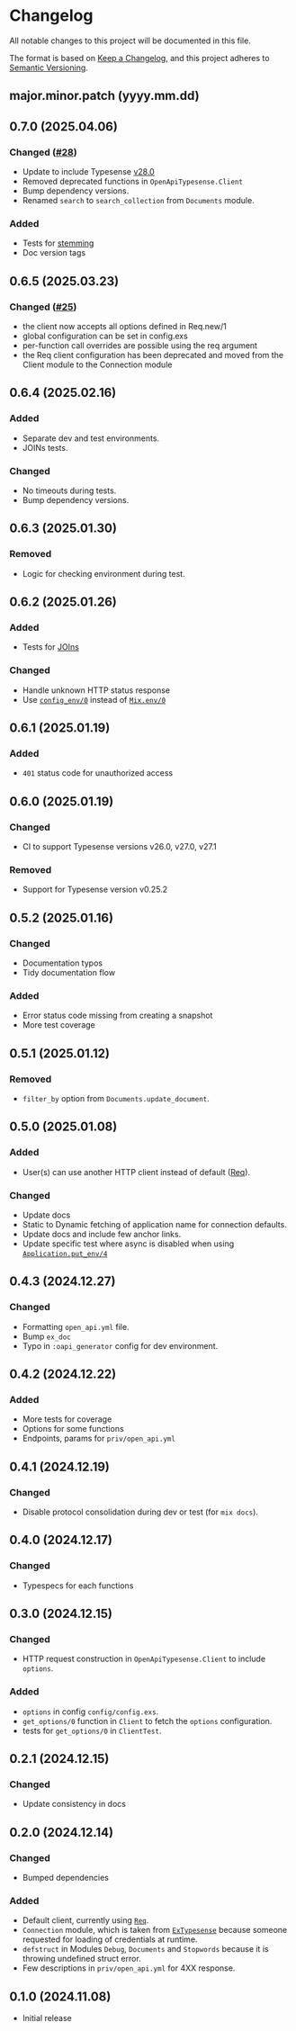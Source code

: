 # Changelog

All notable changes to this project will be documented in this file.

The format is based on [Keep a Changelog](https://keepachangelog.com/en/1.0.0/),
and this project adheres to [Semantic Versioning](https://semver.org/spec/v2.0.0.html).

## major.minor.patch (yyyy.mm.dd)

## 0.7.0 (2025.04.06)

### Changed ([#28](https://github.com/jaeyson/open_api_typesense/pull/28))

* Update to include Typesense [v28.0](https://typesense.org/docs/28.0/api)
* Removed deprecated functions in `OpenApiTypesense.Client`
* Bump dependency versions.
* Renamed `search` to `search_collection` from `Documents` module.

### Added

* Tests for [stemming](https://typesense.org/docs/28.0/api/stemming.html)
* Doc version tags

## 0.6.5 (2025.03.23)

### Changed ([#25](https://github.com/jaeyson/open_api_typesense/pull/25))

* the client now accepts all options defined in Req.new/1
* global configuration can be set in config.exs
* per-function call overrides are possible using the req argument
* the Req client configuration has been deprecated and moved from the Client module to the Connection module

## 0.6.4 (2025.02.16)

### Added

* Separate dev and test environments.
* JOINs tests.

### Changed

* No timeouts during tests.
* Bump dependency versions.

## 0.6.3 (2025.01.30)

### Removed

* Logic for checking environment during test.

## 0.6.2 (2025.01.26)

### Added

* Tests for [JOIns](https://typesense.org/docs/latest/api/joins.html)

### Changed

* Handle unknown HTTP status response
* Use [`config_env/0`](https://hexdocs.pm/elixir/Config.html#config_env/0) instead of [`Mix.env/0`](https://hexdocs.pm/mix/Mix.html#env/0)

## 0.6.1 (2025.01.19)

### Added

* `401` status code for unauthorized access

## 0.6.0 (2025.01.19)

### Changed

* CI to support Typesense versions v26.0, v27.0, v27.1

### Removed

* Support for Typesense version v0.25.2

## 0.5.2 (2025.01.16)

### Changed

* Documentation typos
* Tidy documentation flow

### Added

* Error status code missing from creating a snapshot
* More test coverage

## 0.5.1 (2025.01.12)

### Removed

* `filter_by` option from `Documents.update_document`.

## 0.5.0 (2025.01.08)

### Added

* User(s) can use another HTTP client instead of default ([Req](https://hexdocs.pm/req)).

### Changed

* Update docs
* Static to Dynamic fetching of application name for connection defaults.
* Update docs and include few anchor links.
* Update specific test where async is disabled when using [`Application.put_env/4`](https://elixirforum.com/t/using-application-get-env-application-put-env-in-exunit-tests/8019/2)

## 0.4.3 (2024.12.27)

### Changed

* Formatting `open_api.yml` file.
* Bump `ex_doc`
* Typo in `:oapi_generator` config for dev environment.

## 0.4.2 (2024.12.22)

### Added

* More tests for coverage
* Options for some functions
* Endpoints, params for `priv/open_api.yml`

## 0.4.1 (2024.12.19)

### Changed

* Disable protocol consolidation during dev or test (for `mix docs`).

## 0.4.0 (2024.12.17)

### Changed

* Typespecs for each functions

## 0.3.0 (2024.12.15)

### Changed

* HTTP request construction in `OpenApiTypesense.Client` to include `options`.

### Added

* `options` in config `config/config.exs`.
* `get_options/0` function in `Client` to fetch the `options` configuration.
* tests for `get_options/0` in `ClientTest`.

## 0.2.1 (2024.12.15)

### Changed

* Update consistency in docs

## 0.2.0 (2024.12.14)

### Changed

* Bumped dependencies

### Added

* Default client, currently using [`Req`](https://hexdocs.pm/req).
* `Connection` module, which is taken from [`ExTypesense`](https://hexdocs.pm/ex_typesense) because someone requested for loading of credentials at runtime.
* `defstruct` in Modules `Debug`, `Documents` and `Stopwords` because it is throwing undefined struct error.
* Few descriptions in `priv/open_api.yml` for 4XX response.

## 0.1.0 (2024.11.08)

* Initial release
